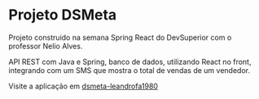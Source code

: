 # Projeto DSMeta

Projeto construido na semana Spring React do DevSuperior com o professor Nelio Alves.

API REST com Java e Spring, banco de dados, utilizando React no front, integrando com um SMS que mostra o total de vendas de um vendedor.

Visite a aplicação em <a href="https://dsmeta-leandrofa1980.netlify.app/">dsmeta-leandrofa1980</a>
